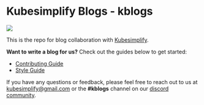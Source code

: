 # Kubesimplify Blogs - kblogs

![](https://github.com/kubesimplify/kblogs/assets/72245772/810e3ce3-e63f-46c0-9f46-2b6332fc25ef)

This is the repo for blog collaboration with [Kubesimplify](https://blog.kubesimplify.com/).

**Want to write a blog for us?** Check out the guides below to get started:

- [Contributing Guide](https://github.com/kubesimplify/kblogs/blob/main/CONTRIBUTING.md)
- [Style Guide](https://github.com/kubesimplify/kblogs/blob/main/STYLE_GUIDE.md)

If you have any questions or feedback, please feel free to reach out to us at kubesimplify@gmail.com or the **#kblogs** channel on our [discord community](https://discord.gg/QmsqabA2xT).